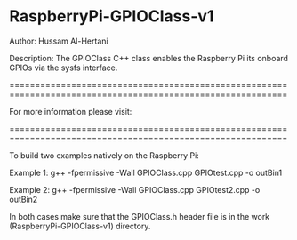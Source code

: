 RaspberryPi-GPIOClass-v1
=================================

Author: Hussam Al-Hertani

Description: The GPIOClass C++ class enables the Raspberry Pi its onboard GPIOs via the sysfs interface. 

============================================================================================================

For more information please visit: 

============================================================================================================

To build two examples natively on the Raspberry Pi: 

Example 1:
g++ -fpermissive -Wall GPIOClass.cpp GPIOtest.cpp -o outBin1

Example 2:
g++ -fpermissive -Wall GPIOClass.cpp GPIOtest2.cpp -o outBin2

In both cases make sure that the GPIOClass.h header file is in the work (RaspberryPi-GPIOClass-v1) directory.



